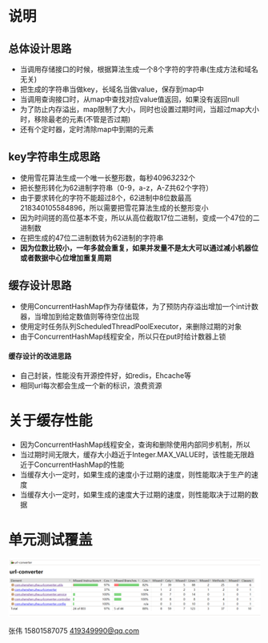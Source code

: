 # 说明

## 总体设计思路
* 当调用存储接口的时候，根据算法生成一个8个字符的字符串(生成方法和域名无关)
* 把生成的字符串当做key，长域名当做value，保存到map中
* 当调用查询接口时，从map中查找对应value值返回，如果没有返回null
* 为了防止内存溢出，map限制了大小，同时也设置过期时间，当超过map大小时，移除最老的元素(不管是否过期)
* 还有个定时器，定时清除map中到期的元素

## key字符串生成思路
* 使用雪花算法生成一个唯一长整形数，每秒4096*32*32个
* 把长整形转化为62进制字符串（0-9，a-z，A-Z共62个字符）
* 由于要求转化的字符不能超过8个，62进制中8位数最高218340105584896，所以需要把雪花算法生成的长整形变小
* 因为时间搓的高位基本不变，所以从高位截取17位二进制，变成一个47位的二进制数
* 在把生成的47位二进制数转为62进制的字符串
* **因为位数比较小，一年多就会重复，如果并发量不是太大可以通过减小机器位或者数据中心位增加重复周期**

## 缓存设计思路
* 使用ConcurrentHashMap作为存储载体，为了预防内存溢出增加一个int计数器，当增加到给定数值则等待空位出现
* 使用定时任务队列ScheduledThreadPoolExecutor，来删除过期的对象
* 由于ConcurrentHashMap线程安全，所以只在put时给计数器上锁
#### 缓存设计的改进思路
* 自己封装，性能没有开源控件好，如redis，Ehcache等
* 相同url每次都会生成一个新的标识，浪费资源

# 关于缓存性能
* 因为ConcurrentHashMap线程安全，查询和删除使用内部同步机制，所以
* 当过期时间无限大，缓存大小趋近于Integer.MAX_VALUE时，该性能无限趋近于ConcurrentHashMap的性能
* 当缓存大小一定时，如果生成的速度小于过期的速度，则性能取决于生产的速度
* 当缓存大小一定时，如果生成的速度大于过期的速度，则性能取决于过期的数据

# 单元测试覆盖
![avatar](test1.png)


张伟 15801587075
419349990@qq.com
